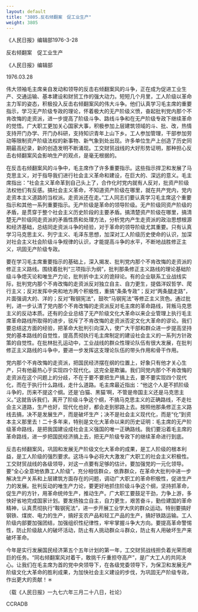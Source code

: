 ```yaml
---
layout: default
title: "3805.反右倾翻案　促工业生产"
weight: 3805
---
```


《人民日报》编辑部1976-3-28

反右倾翻案　促工业生产

《人民日报》编辑部

1976.03.28

伟大领袖毛主席亲自发动和领导的反击右倾翻案风的斗争，正在成为促进工业生产、交通运输、基本建设和财贸工作的强大动力。短短几个月里，工人阶级以革命主力军的姿态，积极投入反击右倾翻案风的伟大斗争。他们认真学习毛主席的重要指示，学习无产阶级专政的理论，怀着极大的无产阶级义愤，奋起批判党内那个不肯改悔的走资派，进一步提高了阶级斗争、路线斗争和在无产阶级专政下继续革命的觉悟。广大职工更加关心国家大事，积极参加上层建筑领域的斗、批、改，热情支持开门办学、开门办科研，支持知识青年上山下乡。工人参加管理，干部参加劳动等限制资产阶级法权的新事物、新气象到处出现。许多单位生产上创造了历史同期最高纪录，新的创造发明不断涌现。工交财贸战线的大好形势证明，那种担心反击右倾翻案风会影响生产的观点，是毫无根据的。

在反击右倾翻案风的斗争中，毛主席作了许多重要指示。这些指示捍卫和发展了马克思主义，对于指导我们进行社会主义革命和建设，在巨大的、深远的意义。毛主席指出：“社会主义革命革到自己头上了，合作化时党内就有人反对，批资产阶级法权他们有反感。搞社会主义革命，不知道资产阶级在哪里，就在共产党内，党内走资本主义道路的当权派。走资派还在走。”工人同志们要认真学习毛主席这个重要指示和其他一系列重要指示。无产阶级是革命的领导阶级。无产阶级同资产阶级的矛盾，是贯穿于整个社会主义历史阶段的主要矛盾。搞清楚资产阶级在哪里，搞清楚无产阶级同走资派的矛盾性质和处理方法，分析党内产生走资派的政治思想根源和经济基础，总结同走资派斗争的经验，对于革命的领导阶级尤其重要。只有认真学习马克思主义、列宁主义、毛泽东思想，加深对工人阶级历史使命的认识，加深对社会主义社会阶级斗争规律的认识，才能提高斗争的水平，不断地战胜修正主义，巩固无产阶级专政。

要在学习毛主席重要指示的基础上，深入揭发、批判党内那个不肯改悔的走资派的修正主义路线。围绕着批判“三项指示为纲”，批判那条修正主义路线的理论基础阶级斗争熄灭论和唯生产力论，批判折中主义的诡辩论。有的企业联系工业战线实际，批判党内那个不肯改悔的走资派反对独立自主、自力更生，提倡洋奴哲学、爬行主义；反对发挥中央和地方两个积极性，重搞“条条专政”；反对“两条腿走路”，片面强调大的、洋的；反对“鞍钢宪法”，鼓吹“马钢宪法”等修正主义货色。通过批判，进一步认清了党内那个不肯改悔的走资派反对毛主席的革命路线，背叛马克思主义的反动本质。还有的企业总结了无产阶级文化大革命以来企业管理上执行毛主席革命路线所取得的进步，驳斥了不肯改悔的走资派否定文化大革命的谬论。我们要总结这方面的经验，把革命大批判引向深入，使广大干部和群众进一步提高坚持党的基本路线的自觉性，提高贯彻执行毛主席制定的建设社会主义的一系列方针政策的自觉性。在批林批孔运动中，工业战线的群众性理论队伍有很大发展，在批判修正主义路线的斗争中，要进一步发挥这支理论队伍的带头作用和骨干作用。

党内那个不肯改悔的走资派，把国民经济摆在纲的位置上，好象只有他才关心生产，只有他最热心于实现四个现代化。这完全是欺骗。我们同党内那个不肯改悔的走资派在这个问题上的分歧，不在于要不要把生产搞上去，要不要实现四个现代化，而在于执行什么路线，走什么道路。毛主席最近指出：“他这个人是不抓阶级斗争的，历来不提这个纲。还是‘白猫、黑猫’啊，不管是帝国主义还是马克思主义。”这就告诉我们，离开了阶级斗争这个纲，不搞马克思主义的正确路线，不走社会主义道路，生产也好，现代化也好，都会走到邪路上去。按照他那条修正主义路线去搞，决不是发展生产，而是破坏生产；决不是社会主义现代化，而是“化”到资本主义那里去！二十多年来，特别是文化大革命以来的历史证明：毛主席的无产阶级革命路线，是把我国建设成社会主义强国的唯一正确路线。我们要沿着毛主席的革命路线，进一步把国民经济搞上去，把无产阶级专政下的继续革命进行到底。

反击右倾翻案风，巩固和发展无产阶级文化大革命的成果，是工人阶级的根本利益，是工人阶级的强烈要求。这场斗争必将大大激发广大职工的社会主义积极性。工交财贸战线的各级领导，对这一点要有足够的估计。要加强党的一元化领导。要“全心全意地依靠工人阶级”，充分相信群众，依靠群众，在革命大批判中进一步解决生产关系和上层建筑方面存在的问题，调动广大职工的革命积极性，促进生产力的发展。批判反动的唯生产力论，要更好地抓住阶级斗争这个纲，坚持抓革命，促生产的方针，用革命统帅生产，推动生产。广大职工要鼓足干劲，力争上游，多快好省地完成国家计划。要发扬独立自主，自力更生，艰苦奋斗，勤俭建国的革命精神，认真贯彻执行“鞍钢宪法”，进一步开展工业学大庆的群众运动。特别要搞好钢铁、煤炭、电力的生产，搞好支农产品和轻工产品的生产，搞好铁路运输。工人阶级内部要加强团结，加强组织性纪律性，牢牢掌握斗争大方向。要提高革命警惕性，防止阶级敌人的破坏活动，防止有人挑动群众斗群众，防止有人用破坏生产来破坏革命。

今年是实行发展国民经济第五个五年计划的第一年，工交财贸战线担负着光荣而艰巨的任务。“同右倾翻案风对着干，敢挑千斤重担夺高产”，是广大工人的共同决心。让我们在毛主席为首的党中央领导下，在各级党委领导下，为保卫和发展无产阶级文化大革命的胜利成果，为加快社会主义建设的步伐，为巩固无产阶级专政，作出更大的贡献！＊

（载《人民日报》一九七六年三月二十八日，社论）

CCRADB

